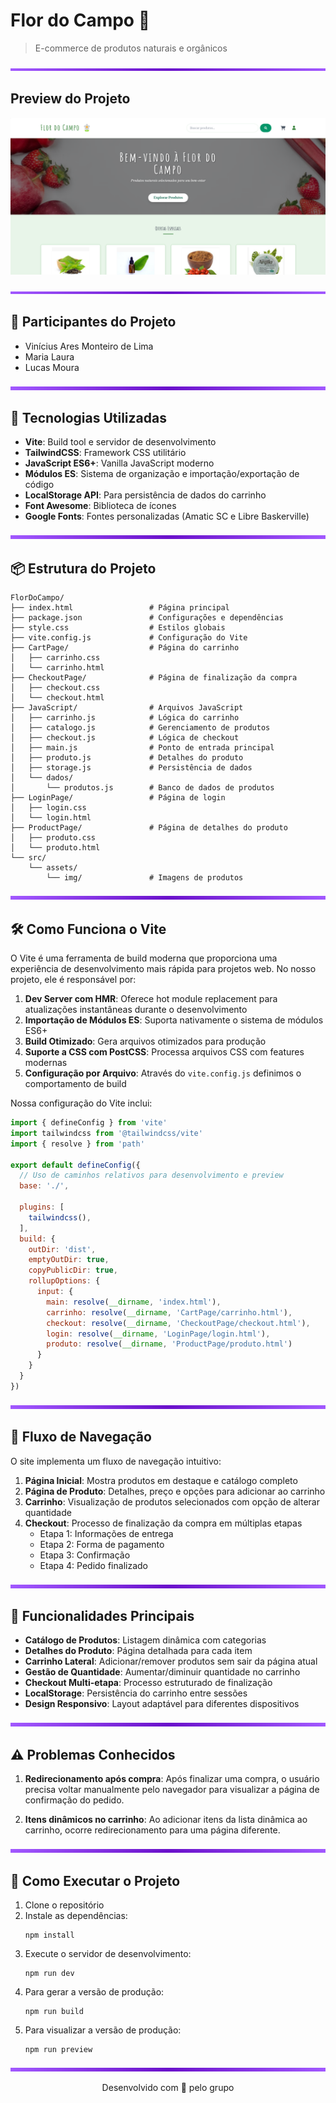 # Flor do Campo 🌼

> E-commerce de produtos naturais e orgânicos

<img src="purple-divider.svg" width="100%" height="4">

## Preview do Projeto

<p align="center">  <img src="./src/assets/img/preview.png" alt="Preview da Página Inicial" width="800px">
</p>

<img src="purple-divider.svg" width="100%" height="4">

## 👥 Participantes do Projeto

- Vinícius Ares Monteiro de Lima
- Maria Laura
- Lucas Moura

<img src="purple-divider.svg" width="100%" height="6">

## 🚀 Tecnologias Utilizadas

- **Vite**: Build tool e servidor de desenvolvimento
- **TailwindCSS**: Framework CSS utilitário
- **JavaScript ES6+**: Vanilla JavaScript moderno
- **Módulos ES**: Sistema de organização e importação/exportação de código
- **LocalStorage API**: Para persistência de dados do carrinho
- **Font Awesome**: Biblioteca de ícones
- **Google Fonts**: Fontes personalizadas (Amatic SC e Libre Baskerville)

<img src="purple-divider.svg" width="100%" height="6">

## 📦 Estrutura do Projeto

```
FlorDoCampo/
├── index.html                 # Página principal
├── package.json               # Configurações e dependências
├── style.css                  # Estilos globais
├── vite.config.js             # Configuração do Vite
├── CartPage/                  # Página do carrinho
│   ├── carrinho.css
│   └── carrinho.html
├── CheckoutPage/              # Página de finalização da compra
│   ├── checkout.css
│   └── checkout.html
├── JavaScript/                # Arquivos JavaScript
│   ├── carrinho.js            # Lógica do carrinho
│   ├── catalogo.js            # Gerenciamento de produtos
│   ├── checkout.js            # Lógica de checkout
│   ├── main.js                # Ponto de entrada principal
│   ├── produto.js             # Detalhes do produto
│   ├── storage.js             # Persistência de dados
│   └── dados/
│       └── produtos.js        # Banco de dados de produtos
├── LoginPage/                 # Página de login
│   ├── login.css
│   └── login.html
├── ProductPage/               # Página de detalhes do produto
│   ├── produto.css
│   └── produto.html
└── src/
    └── assets/
        └── img/               # Imagens de produtos
```

<img src="purple-divider.svg" width="100%" height="6">

## 🛠️ Como Funciona o Vite

O Vite é uma ferramenta de build moderna que proporciona uma experiência de desenvolvimento mais rápida para projetos web. No nosso projeto, ele é responsável por:

1. **Dev Server com HMR**: Oferece hot module replacement para atualizações instantâneas durante o desenvolvimento
2. **Importação de Módulos ES**: Suporta nativamente o sistema de módulos ES6+
3. **Build Otimizado**: Gera arquivos otimizados para produção
4. **Suporte a CSS com PostCSS**: Processa arquivos CSS com features modernas
5. **Configuração por Arquivo**: Através do `vite.config.js` definimos o comportamento de build

Nossa configuração do Vite inclui:

```javascript
import { defineConfig } from 'vite'
import tailwindcss from '@tailwindcss/vite'
import { resolve } from 'path'

export default defineConfig({
  // Uso de caminhos relativos para desenvolvimento e preview
  base: './',
  
  plugins: [
    tailwindcss(),
  ],
  build: {
    outDir: 'dist',
    emptyOutDir: true,
    copyPublicDir: true,
    rollupOptions: {
      input: {
        main: resolve(__dirname, 'index.html'),
        carrinho: resolve(__dirname, 'CartPage/carrinho.html'),
        checkout: resolve(__dirname, 'CheckoutPage/checkout.html'),
        login: resolve(__dirname, 'LoginPage/login.html'),
        produto: resolve(__dirname, 'ProductPage/produto.html')
      }
    }
  }
})
```

<img src="purple-divider.svg" width="100%" height="6">

## 🔄 Fluxo de Navegação

O site implementa um fluxo de navegação intuitivo:

1. **Página Inicial**: Mostra produtos em destaque e catálogo completo
2. **Página de Produto**: Detalhes, preço e opções para adicionar ao carrinho
3. **Carrinho**: Visualização de produtos selecionados com opção de alterar quantidade
4. **Checkout**: Processo de finalização da compra em múltiplas etapas
   - Etapa 1: Informações de entrega
   - Etapa 2: Forma de pagamento
   - Etapa 3: Confirmação
   - Etapa 4: Pedido finalizado

<img src="purple-divider.svg" width="100%" height="6">

## 🧠 Funcionalidades Principais

- **Catálogo de Produtos**: Listagem dinâmica com categorias
- **Detalhes do Produto**: Página detalhada para cada item
- **Carrinho Lateral**: Adicionar/remover produtos sem sair da página atual
- **Gestão de Quantidade**: Aumentar/diminuir quantidade no carrinho
- **Checkout Multi-etapa**: Processo estruturado de finalização
- **LocalStorage**: Persistência do carrinho entre sessões
- **Design Responsivo**: Layout adaptável para diferentes dispositivos

<img src="purple-divider.svg" width="100%" height="6">

## ⚠️ Problemas Conhecidos

1. **Redirecionamento após compra**: Após finalizar uma compra, o usuário precisa voltar manualmente pelo navegador para visualizar a página de confirmação do pedido.

2. **Itens dinâmicos no carrinho**: Ao adicionar itens da lista dinâmica ao carrinho, ocorre redirecionamento para uma página diferente.

<img src="purple-divider.svg" width="100%" height="6">

## 🚀 Como Executar o Projeto

1. Clone o repositório
2. Instale as dependências:
   ```
   npm install
   ```
3. Execute o servidor de desenvolvimento:
   ```
   npm run dev
   ```
4. Para gerar a versão de produção:
   ```
   npm run build
   ```
5. Para visualizar a versão de produção:
   ```
   npm run preview
   ```
<img src="purple-divider.svg" width="100%" height="6">

<div align="center">
  <p>Desenvolvido com 💚 pelo grupo</p>
</div>
